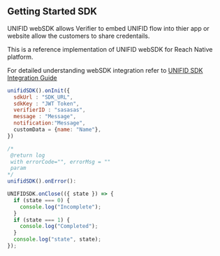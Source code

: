 ## Getting Started SDK


UNIFID webSDK allows Verifier to embed UNIFID flow into thier app or website allow the customers to share credentails.

This is a reference implementation of UNIFID webSDK for Reach Native platform. 

For detailed understanding webSDK integration refer to [UNIFID SDK Integration Guide](https://docs.unifid.io)

```js
unifidSDK().onInit({
  sdkUrl : "SDK_URL",
  sdkKey : "JWT Token",
  verifierID : "sasasas",
  message : "Message",
  notification:"Message",
  customData = {name: "Name"},
})
```

```js
/*
 @return log
 with errorCode="", errorMsg = ""
 param
*/
unifidSDK().onError():
```

```js
UNIFIDSDK.onClose(({ state }) => {
  if (state === 0) {
    console.log("Incomplete");
  }
  if (state === 1) {
    console.log("Completed");
  }
  console.log("state", state);
});
```
